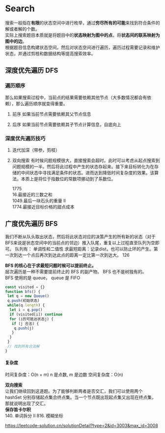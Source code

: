 # Search

搜索一般指在**有限**的状态空间中进行枚举，通过**穷尽所有的可能**来找到符合条件的解或者解的个数。  
实际上搜索题目本质就是将题目中的**状态映射为图中的点**，将**状态间的联系映射为图中的边**。  
根据题目信息构建状态空间，然后对状态空间进行遍历，遍历过程需要记录和维护状态，并通过剪枝和数据结构等提高搜索效率。

## 深度优先遍历 DFS

### 遍历顺序

那么如果搜索过程中，当前点的结果需要依赖其他节点（大多数情况都会有依赖），那么遍历顺序就变得重要。

1. 前序
   如果当前节点需要依赖其父节点信息

2. 后序
   如果当前节点需要依赖其子节点计算信息，自底向上

### 深度优先遍历技巧

1. 迭代加深（带参，剪枝）
2. 双向搜索
   有时候问题规模很大，直接搜索会超时。此时可以考虑从起点搜索到问题规模的一半。然后将此过程中产生的状态存起来。接下来目标转化为在存储的中间状态中寻找满足条件的状态。进而达到降低时间复杂度的效果。该算法，本质上是将位于指数位的常数项挪动到了系数位。

   1775  
   16.最接近的三数之和  
   1049.最后一块石头的重量 II  
   1774.最接近目标价格的甜点成本

## 广度优先遍历 BFS
我们不断从队头取出状态，然后将此状态对应的决策产生的所有新的状态（对于BFS来说是状态空间中的当前点的邻边）推入队尾，重复以上过程直至队列为空即可。 
队列有： 单调性和二值性 
求最短距离：记录dist，也可以防止环的产生。第一次到达一个点后再次到达此点的距离一定比第一次到达大。
126

**BFS 的核心在于求最短问题时候可以提前终止。**  
层次遍历是一种不需要提前终止的 BFS 的副产物。
BFS 也不是树独有的。  
BFS 使用的是 queue， queue 是 FIFO
```JavaScript
const visited = {}
function bfs() {
 let q = new Queue()
 q.push(初始状态)
 while(q.length) {
  let i = q.pop()
  if (visited[i]) continue
  for (i的可抵达状态j) {
   if (j 合法) {
    q.push(j)
   }
  }
 }
 // 找到所有合法解
}
```
#### 复杂度

时间复杂度：O(n + m)
n 是点数, m 是边数
空间复杂度：O(n)

**双向搜索**  
让我们继续回到这道题。为了能够判断两者是否交汇，我们可以使用两个 hashSet 分别存储起点集合终点集。当一个节点既出现起点集又出现在终点集，那就说明出现了交汇。  
**保存笛卡尔积**  
140. 单词拆分 II
816. 模糊坐标  




https://leetcode-solution.cn/solutionDetail?type=2&id=3003&max_id=3008
